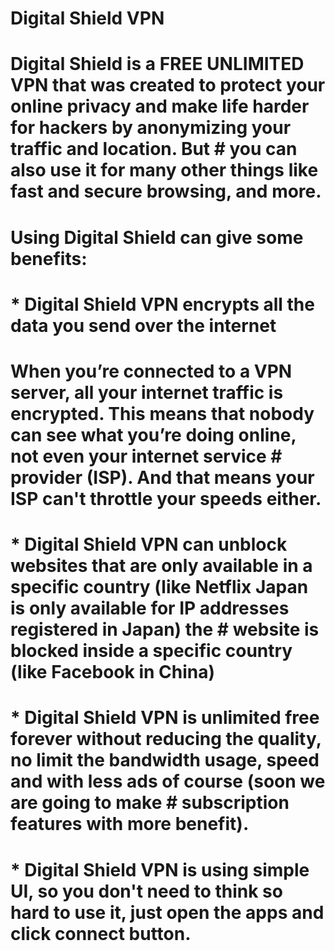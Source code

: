 # Digital Shield VPN


# Digital Shield is a FREE UNLIMITED VPN that was created to protect your online privacy and make life harder for hackers by anonymizing your traffic and location. But  # you can also use it for many other things like fast and secure browsing, and more.

# Using Digital Shield can give some benefits:
# * Digital Shield VPN encrypts all the data you send over the internet
# When you’re connected to a VPN server, all your internet traffic is encrypted. This means that nobody can see what you’re doing online, not even your internet service # provider (ISP). And that means your ISP can't throttle your speeds either.

# * Digital Shield VPN can unblock websites that are only available in a specific country (like Netflix Japan is only available for IP addresses registered in Japan) the # website is blocked inside a specific country (like Facebook in China)

# * Digital Shield VPN is unlimited free forever without reducing the quality, no limit the bandwidth usage, speed and with less ads of course (soon we are going to make # subscription features with more benefit).

# * Digital Shield VPN is using simple UI, so you don't need to think so hard to use it, just open the apps and click connect button.
